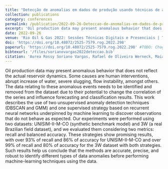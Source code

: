 ```yaml
---
title: "Detecção de anomalias em dados de produção usando técnicas de aprendizado de máquina"
collection: publications
category: conferences
permalink: /publication/2022-09-26-Deteccao-de-anomalias-em-dados-de-producao-usando-tecnicas-de-aprendizado-de-maquina
excerpt: 'Oil production data may present anomalous behavior that does not reflect the actual reservoir dynamics. Some causes are human interventions, abrupt increase of water, severe slugging, flow instability, amongst others. This work describes the use of two unsupervised anomaly detection techniques (DBSCAN and GMM) and one supervised strategy based on recurrent neural networks underpinned by machine learning to discover observations that do not behave as expected.'
date: 2022-09-26
venue: 'Rio Oil & Gas 2022: Sessões Técnicas Digitais e Presenciais | Technical Sessions (Video Presentations + Technical Papers in PDF)'
doi: 'https://doi.org/10.48072/2525-7579.rog.2022.298'
paperurl: 'https://doi.org/10.48072/2525-7579.rog.2022.298' #TODO: Chage to local file
bibtexurl: '/files/sorianovargas2022deteccao.bib'
citation: 'Aurea Rossy Soriano Vargas, Rafael de Oliveira Werneck, Maiara Moreira Gonçalves, Eduardo dos Santos Pereira, Leopoldo André Dutra Lusquino Filho, Soroor Salavati, M. Manzur Hossain, Alexandre Mello Ferreira, Alessandra Davolio Gomes, Denis José Schiozer, and Anderson de Rezende Rocha. Detecção de anomalias em dados de produção usando técnicas de aprendizado de máquina. In IBP, editor, Rio Oil & Gas 2022: Sessões Técnicas Digitais e Presenciais | Technical Sessions (Video Presentations + Technical Papers in PDF), number 298, Rio de Janeiro | Brasil, September 2022.'
---
```


Oil production data may present anomalous behavior that does not reflect the actual reservoir dynamics. Some causes are human interventions, abrupt increase of water, severe slugging, flow instability, amongst others. The data relating to these anomalous events needs to be identified and removed from the dataset due to their potential to change the correlation of the series and influence forecasting and classification results. This work describes the use of two unsupervised anomaly detection techniques (DBSCAN and GMM) and one supervised strategy based on recurrent neural networks underpinned by machine learning to discover observations that do not behave as expected. Our experiments were performed using two datasets: UNISIM-II-M-CO (synthetic benchmark model) and 3W (a real Brazilian field dataset), and we evaluated them considering two metrics: recall and balanced accuracy. These strategies show promising results, with over 93% of recall and 86% of accuracy for UNISIM-II-M-CO and over 99% of recall and 80% of accuracy for the 3W dataset with both strategies. Such results help us conclude that the methods are accurate, precise, and robust to identify different types of data anomalies before performing machine-learning techniques using the data.